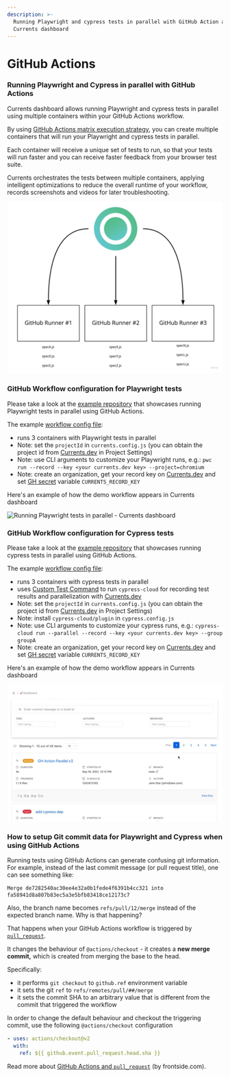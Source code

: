 ```yaml
---
description: >-
  Running Playwright and cypress tests in parallel with GitHub Action and
  Currents dashboard
---
```


# GitHub Actions

### Running Playwright and Cypress in parallel with GitHub Actions

Currents dashboard allows running Playwright and cypress tests in parallel using multiple containers within your GitHub Actions workflow.

By using [GitHub Actions matrix execution strategy](https://docs.github.com/en/actions/using-workflows/workflow-syntax-for-github-actions#jobsjob\_idstrategymatrix), you can create multiple containers that will run your Playwright and cypress tests in parallel.

Each container will receive a unique set of tests to run, so that your tests will run faster and you can receive faster feedback from your browser test suite.

Currents orchestrates the tests between multiple containers, applying intelligent optimizations to reduce the overall runtime of your workflow, records screenshots and videos for later troubleshooting.

![Cypress Tests Parallelization with Github Actions](<../.gitbook/assets/Cypress-Parallelization-github-actions (1).jpg>)

### GitHub Workflow configuration for Playwright tests

Please take a look at the [example repository](https://github.com/currents-dev/playwright-gh-actions-demo) that showcases running Playwright tests in parallel using GitHub Actions.

The example [workflow config file](https://github.com/currents-dev/playwright-gh-actions-demo/blob/main/.github/workflows/test-basic-pwc.yml):

* runs 3 containers with Playwright tests in parallel
* Note: set the `projectId` in `currents.config.js` (you can obtain the project id from [Currents.dev](https://app.currents.dev) in Project Settings)
* Note: use CLI arguments to customize your Playwright runs, e.g.: `pwc run --record --key <your currents.dev key> --project=chromium`
* Note: create an organization, get your record key on [Currents.dev](https://app.currents.dev) and set [GH secret](https://docs.github.com/en/actions/reference/encrypted-secrets) variable `CURRENTS_RECORD_KEY`

Here's an example of how the demo workflow appears in Currents dashboard

![Running Playwright tests in parallel - Currents dashboard](../.gitbook/assets/playwright-run.gif)

### GitHub Workflow configuration for Cypress tests

Please take a look at the [example repository](https://github.com/currents-dev/gh-actions-example) that showcases running cypress tests in parallel using GitHub Actions.

The example [workflow config file](https://github.com/currents-dev/gh-actions-example/blob/main/.github/workflows/currents.yml):

* runs 3 containers with cypress tests in parallel
* uses [Custom Test Command](https://github.com/cypress-io/github-action#custom-test-command) to run `cypress-cloud` for recording test results and parallelization with [Currents.dev](https://currents.dev)
* Note: set the `projectId` in `currents.config.js` (you can obtain the project id from [Currents.dev](https://app.currents.dev) in Project Settings)
* Note: install `cypress-cloud/plugin` in `cypress.config.js`
* Note: use CLI arguments to customize your cypress runs, e.g.: `cypress-cloud run --parallel --record --key <your currents.dev key> --group groupA`
* Note: create an organization, get your record key on [Currents.dev](https://app.currents.dev) and set [GH secret](https://docs.github.com/en/actions/reference/encrypted-secrets) variable `CURRENTS_RECORD_KEY`

Here's an example of how the demo workflow appears in Currents dashboard

![Running Cypress tests in parallel - Currents dashboard](../.gitbook/assets/github-actions-cypress-parallel-execution.gif)

### How to setup Git commit data for Playwright and Cypress when using GitHub Actions

Running tests using GitHub Actions can generate confusing git information. For example, instead of the last commit message (or pull request title), one can see something like:

```
Merge de7282540ac30ee4e32a0b1fede4f6391b4cc321 into fa58941d8a807b83ec5a3e5bfb83418ce12173c7
```

Also, the branch name becomes `refs/pull/12/merge` instead of the expected branch name. Why is that happening?

That happens when your GitHub Actions workflow is triggered by [`pull_request`](https://docs.github.com/en/github-ae@latest/actions/using-workflows/events-that-trigger-workflows#pull\_request).&#x20;

It changes the behaviour of `@actions/checkout` - it creates a **new merge commit,** which is created from merging the base to the head.&#x20;

Specifically:

* it performs `git checkout` to `github.ref` environment variable
* it sets the git `ref` to `refs/remotes/pull/##/merge`
* it sets the commit SHA to an arbitrary value that is different from the commit that triggered the workflow

In order to change the default behaviour and checkout the triggering commit, use the following `@actions/checkout` configuration

```yaml
- uses: actions/checkout@v2
  with:
    ref: ${{ github.event.pull_request.head.sha }}
```

Read more about [GitHub Actions and `pull_request`](https://frontside.com/blog/2020-05-26-github-actions-pull\_request/) (by frontside.com).
